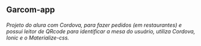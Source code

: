 ## Garcom-app

###### Projeto do alura com Cordova, para fazer pedidos (em restaurantes) e possui leitor de QRcode para identificar a mesa do usuário, utiliza Cordova, Ionic e o Materialize-css.
